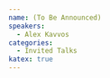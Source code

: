 ```yaml
---
name: (To Be Announced)
speakers:
  - Alex Kavvos
categories:
  - Invited Talks
katex: true
---
```

